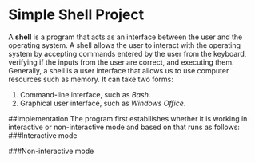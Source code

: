 # Simple Shell Project

A **shell** is a program that acts as an interface between the user and the operating system. A shell allows the user to interact with the operating system by accepting commands entered by the user from the keyboard, verifying if the inputs from the user are correct, and executing them. Generally, a shell is a user interface that allows us to use computer resources such as memory. It can take two forms:

1. Command-line interface, such as *Bash*.
2. Graphical user interface, such as *Windows Office*.

##Implementation
The program first estabilishes whether it is working in interactive or non-interactive mode and based on that runs as follows:
###Interactive mode

###Non-interactive mode
